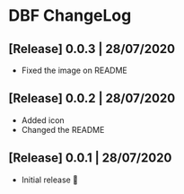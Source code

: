 # DBF ChangeLog

## [Release] 0.0.3 | 28/07/2020
- Fixed the image on README

## [Release] 0.0.2 | 28/07/2020
- Added icon
- Changed the README

## [Release] 0.0.1 | 28/07/2020
- Initial release 🎉